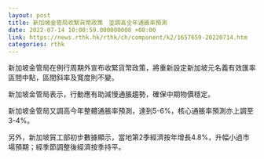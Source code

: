 ```yaml
---
layout: post
title: 新加坡金管局收緊貨幣政策　並調高全年通脹率預測
date: 2022-07-14 10:00:59.000000000 +08:00
link: https://news.rthk.hk/rthk/ch/component/k2/1657659-20220714.htm
categories: rthk
---
```


新加坡金管局在例行周期外宣布收緊貨幣政策，將重新設定新加坡元名義有效匯率區間中點，區間斜率及寬度則不變。

新加坡金管局表示，行動應有助減慢通脹趨勢，確保中期物價穩定。

新加坡金管局又調高今年整體通脹率預測，達到5-6%，核心通脹率預測亦上調至3-4%。

另外，新加坡貿工部初步數據顯示，當地第2季經濟按年增長4.8%，升幅小過市場預期；經季節調整後經濟按季持平。
